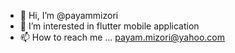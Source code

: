 - 👋 Hi, I’m @payammizori
- 👀 I’m interested in flutter mobile application 
- 📫 How to reach me ... payam.mizori@yahoo.com

<!---
payammizori/payammizori is a ✨ special ✨ repository because its `README.md` (this file) appears on your GitHub profile.
You can click the Preview link to take a look at your changes.
--->
